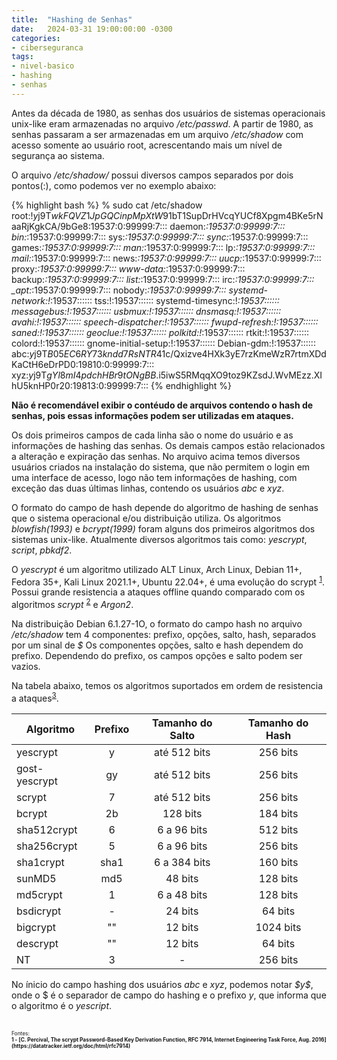 ```yaml
---
title:  "Hashing de Senhas"
date:   2024-03-31 19:00:00:00 -0300
categories: 
- ciberseguranca
tags: 
- nivel-basico
- hashing 
- senhas
---
```


Antes da década de 1980, as senhas dos usuários de sistemas operacionais unix-like eram armazenadas no arquivo */etc/passwd*. A partir de 1980, as senhas passaram a ser armazenadas em um arquivo */etc/shadow* com acesso somente ao usuário root, acrescentando mais um nível de segurança ao sistema. 

O arquivo */etc/shadow/* possui diversos campos separados por dois pontos(:), como podemos ver no exemplo abaixo: 

{% highlight bash %}
% sudo cat /etc/shadow
root:!$y$j9T$wkFQVZ1JpGQCinpMpXtW91$bT1SupDrHVcqYUCf8Xpgm4BKe5rNaaRjKgkCA/9bGe8:19537:0:99999:7:::
daemon:*:19537:0:99999:7:::
bin:*:19537:0:99999:7:::
sys:*:19537:0:99999:7:::
sync:*:19537:0:99999:7:::
games:*:19537:0:99999:7:::
man:*:19537:0:99999:7:::
lp:*:19537:0:99999:7:::
mail:*:19537:0:99999:7:::
news:*:19537:0:99999:7:::
uucp:*:19537:0:99999:7:::
proxy:*:19537:0:99999:7:::
www-data:*:19537:0:99999:7:::
backup:*:19537:0:99999:7:::
list:*:19537:0:99999:7:::
irc:*:19537:0:99999:7:::
_apt:*:19537:0:99999:7:::
nobody:*:19537:0:99999:7:::
systemd-network:!*:19537::::::
tss:!:19537::::::
systemd-timesync:!*:19537::::::
messagebus:!:19537::::::
usbmux:!:19537::::::
dnsmasq:!:19537::::::
avahi:!:19537::::::
speech-dispatcher:!:19537::::::
fwupd-refresh:!:19537::::::
saned:!:19537::::::
geoclue:!:19537::::::
polkitd:!*:19537::::::
rtkit:!:19537::::::
colord:!:19537::::::
gnome-initial-setup:!:19537::::::
Debian-gdm:!:19537::::::
abc:$y$j9T$B05EC6RY73kndd7RsNTR41$c/Qxizve4HXk3yE7rzKmeWzR7rtmXDdKaCtH6eDrPD0:19810:0:99999:7:::
xyz:$y$j9T$gYl8mI4pdchHBr9tONgBB.$i5iwS5RMqqXO9toz9KZsdJ.WvMEzz.XIhU5knHP0r20:19813:0:99999:7:::
{% endhighlight %}

**Não é recomendável exibir o contéudo de arquivos contendo o hash de senhas, pois essas informações podem ser utilizadas em ataques.**

Os dois primeiros campos de cada linha são o nome do usuário e as informações de hashing das senhas. Os demais campos estão relacionados a alteração e expiração das senhas. No arquivo acima temos diversos usuários criados na instalação do sistema, que não permitem o login em uma interface de acesso, logo não tem informações de hashing, com exceção das duas últimas linhas, contendo os usuários *abc* e *xyz*.

O formato do campo de hash depende do algoritmo de hashing de senhas que o sistema operacional e/ou distribuição utiliza. Os algoritmos *blowfish(1993)* e *bcrypt(1999)* foram alguns dos primeiros algoritmos dos sistemas unix-like. Atualmente diversos algoritmos tais como: *yescrypt*, *script*, *pbkdf2*.

O *yescrypt* é um algoritmo utilizado ALT Linux, Arch Linux, Debian 11+, Fedora 35+, Kali Linux 2021.1+, Ubuntu 22.04+, é uma evolução do scrypt <sup id="a1">[1](#f1)</sup>. Possui grande resistencia a ataques offline quando comparado com os algoritmos *scrypt* <sup id="a2">[2](#f2)</sup> e *Argon2*.

Na distribuição Debian 6.1.27-1O, o formato do campo hash no arquivo */etc/shadow* tem 4 componentes: prefixo, opções, salto, hash, separados por um sinal de *\$* Os componentes opções, salto e hash dependem do prefixo. Dependendo do prefixo, os campos opções e salto podem ser vazios. 

Na tabela abaixo, temos os algoritmos suportados em ordem de resistencia a ataques<sup id="a3">[3](#f3)</sup>.

| Algoritmo      | Prefixo | Tamanho do Salto | Tamanho do Hash |
|----------------|  :---:  |      :---:       |      :---:      |
| yescrypt       |       y |   até 512 bits   |     256 bits    |
| gost-yescrypt  |      gy |   até 512 bits   |     256 bits    |
| scrypt         |       7 |   até 512 bits   |     256 bits    |
| bcrypt         |      2b |      128 bits    |     184 bits    |
| sha512crypt    |       6 |   6 a 96 bits    |     512 bits    |
| sha256crypt    |       5 |   6 a 96 bits    |     256 bits    |
| sha1crypt      |    sha1 |   6 a 384 bits   |     160 bits    |
| sunMD5         |     md5 |      48 bits     |     128 bits    |
| md5crypt       |       1 |   6 a 48 bits    |     128 bits    |
| bsdicrypt      |       - |      24 bits     |      64 bits    |
| bigcrypt       |      "" |      12 bits     |    1024 bits    |
| descrypt       |      "" |      12 bits     |      64 bits    |
| NT             |       3 |         -        |     256 bits    |

No ínicio do campo hashing dos usuários *abc* e *xyz*, podemos notar *\$y\$*, onde o \$ é o separador de campo do hashing e o prefixo *y*, que informa que o algoritmo é o *yescript*. 

<br>
<span style="font-size: 0.6em;">Fontes:<br>
<b id="f1">1 - [C. Percival, The scrypt Password-Based Key Derivation Function, RFC 7914, Internet Engineering Task Force, Aug. 2016](https://datatracker.ietf.org/doc/html/rfc7914)</b> <br>
<span>
